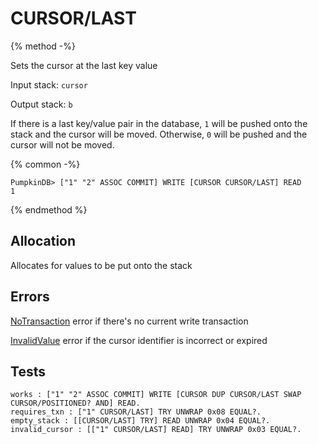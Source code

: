 # CURSOR/LAST

{% method -%}

Sets the cursor at the last key value

Input stack: `cursor`

Output stack: `b`

If there is a last key/value pair in the database, `1` will be pushed onto the stack and the cursor
will be moved. Otherwise, `0` will be pushed and the cursor will not be moved.

{% common -%}

```
PumpkinDB> ["1" "2" ASSOC COMMIT] WRITE [CURSOR CURSOR/LAST] READ
1
```

{% endmethod %}

## Allocation

Allocates for values to be put onto the stack

## Errors

[NoTransaction](../errors/NoValue.md) error if there's no current write transaction

[InvalidValue](../errors/InvalidValue.md) error if the cursor identifier is incorrect or expired

## Tests

```test
works : ["1" "2" ASSOC COMMIT] WRITE [CURSOR DUP CURSOR/LAST SWAP CURSOR/POSITIONED? AND] READ.
requires_txn : ["1" CURSOR/LAST] TRY UNWRAP 0x08 EQUAL?.
empty_stack : [[CURSOR/LAST] TRY] READ UNWRAP 0x04 EQUAL?.
invalid_cursor : [["1" CURSOR/LAST] READ] TRY UNWRAP 0x03 EQUAL?.
```
